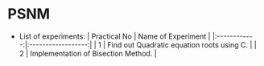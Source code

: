 # PSNM

- List of experiments:
| Practical No | Name of Experiment |
|:------------:|:------------------:|
| 1 | Find out Quadratic equation roots using C. |
| 2 | Implementation of Bisection Method. |
